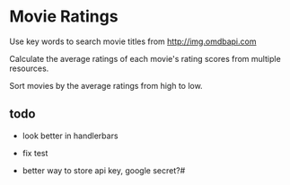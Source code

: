 # Movie Ratings

Use key words to search movie titles from http://img.omdbapi.com

Calculate the average ratings of each movie's rating scores from multiple resources.

Sort movies by the average ratings from high to low.

## todo

- look better in handlerbars

- fix test

- better way to store api key, google secret?#